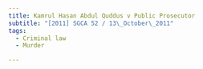 ```yaml
---
title: Kamrul Hasan Abdul Quddus v Public Prosecutor
subtitle: "[2011] SGCA 52 / 13\_October\_2011"
tags:
  - Criminal law
  - Murder

---
```


